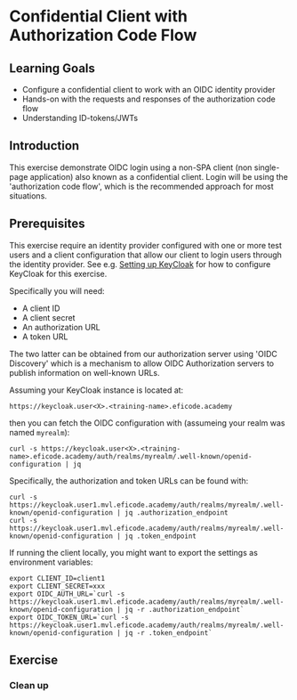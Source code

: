 # Confidential Client with Authorization Code Flow

## Learning Goals

- Configure a confidential client to work with an OIDC identity provider
- Hands-on with the requests and responses of the authorization code flow
- Understanding ID-tokens/JWTs

## Introduction

This exercise demonstrate OIDC login using a non-SPA client (non
single-page application) also known as a confidential client. Login
will be using the 'authorization code flow', which is the recommended
approach for most situations.

## Prerequisites

This exercise require an identity provider configured with one or more
test users and a client configuration that allow our client to login
users through the identity provider. See e.g. [Setting up
KeyCloak](setting-up-keycloak.md) for how to configure KeyCloak for
this exercise.

Specifically you will need:

- A client ID
- A client secret
- An authorization URL
- A token URL

The two latter can be obtained from our authorization server using
'OIDC Discovery' which is a mechanism to allow OIDC Authorization
servers to publish information on well-known URLs.

Assuming your KeyCloak instance is located at:

```
https://keycloak.user<X>.<training-name>.eficode.academy
```

then you can fetch the OIDC configuration with (assumeing your realm was named `myrealm`):

```console
curl -s https://keycloak.user<X>.<training-name>.eficode.academy/auth/realms/myrealm/.well-known/openid-configuration | jq
```

Specifically, the authorization and token URLs can be found with:

```console
curl -s https://keycloak.user1.mvl.eficode.academy/auth/realms/myrealm/.well-known/openid-configuration | jq .authorization_endpoint
curl -s https://keycloak.user1.mvl.eficode.academy/auth/realms/myrealm/.well-known/openid-configuration | jq .token_endpoint
```

If running the client locally, you might want to export the settings as environment variables:

```console
export CLIENT_ID=client1
export CLIENT_SECRET=xxx
export OIDC_AUTH_URL=`curl -s https://keycloak.user1.mvl.eficode.academy/auth/realms/myrealm/.well-known/openid-configuration | jq -r .authorization_endpoint`
export OIDC_TOKEN_URL=`curl -s https://keycloak.user1.mvl.eficode.academy/auth/realms/myrealm/.well-known/openid-configuration | jq -r .token_endpoint`
```

## Exercise

### Clean up
